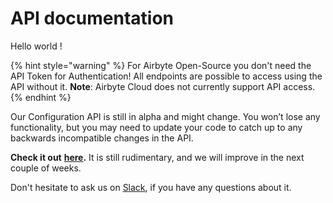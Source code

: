 # API documentation

Hello world !

{% hint style="warning" %}
For Airbyte Open-Source you don't need the API Token for Authentication! All endpoints are possible to access using the API without it. **Note**: Airbyte Cloud does not currently support API access.
{% endhint %}

Our Configuration API is still in alpha and might change. You won’t lose any functionality, but you may need to update your code to catch up to any backwards incompatible changes in the API.

**Check it out** [**here**](https://airbyte-public-api-docs.s3.us-east-2.amazonaws.com/rapidoc-api-docs.html)**.** It is still rudimentary, and we will improve in the next couple of weeks.

Don't hesitate to ask us on [Slack](https://slack.airbyte.io), if you have any questions about it.
